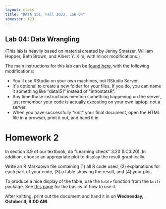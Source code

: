 ```yaml
---
layout: class
title: "DATA 151, Fall 2023, Lab 04"
semester: f23
---
```


## Lab 04: Data Wrangling

(This lab is heavily based on material created by Jenny Smetzer,
William Hopper, Beth Brown, and Albert Y. Kim, with minor
modifications.)

The main instructions for this lab can be [found here](https://moderndive.github.io/moderndive_labs/static/PS/PS03_data_wrangling.html),
with the following modifications:

- You'll use RStudio on your own machines, not RStudio Server.
- It's optional to create a new folder for your files. If you do, you
  can name it something like "data151" instead of "introstatsR".
- Any time those instructions mention something happening on the
  server, just remember your code is actually executing on your own
  laptop, not a server.
- When you have successfully "knit" your final document, open the HTML
  file in a browser, print it out, and hand it in.

# Homework 2

In section 3.9 of our textbook, do "Learning check" 3.20 (LC3.20). In
addition, choose an appropriate plot to display the result
graphically.

Write an R Markdown file containing (1) all R code used, (2)
explanations for each part of your code, (3) a table showing the
result, and (4) your plot.

To produce a nice display of the table, use the `kable` function from
the `knitr` package. See [this
page](https://rmarkdown.rstudio.com/lesson-7.html) for the basics of
how to use it.

After knitting, print out the document and hand it in on **Wednesday,
October 4, 9:00 AM**.
